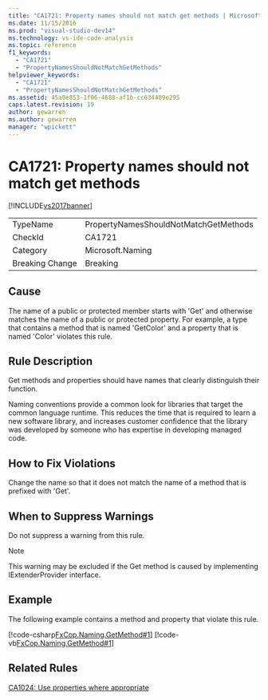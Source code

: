 ```yaml
---
title: "CA1721: Property names should not match get methods | Microsoft Docs"
ms.date: 11/15/2016
ms.prod: "visual-studio-dev14"
ms.technology: vs-ide-code-analysis
ms.topic: reference
f1_keywords:
  - "CA1721"
  - "PropertyNamesShouldNotMatchGetMethods"
helpviewer_keywords:
  - "CA1721"
  - "PropertyNamesShouldNotMatchGetMethods"
ms.assetid: 45a0e853-1f06-4688-af1b-cc634409e295
caps.latest.revision: 19
author: gewarren
ms.author: gewarren
manager: "wpickett"
---
```

# CA1721: Property names should not match get methods
[!INCLUDE[vs2017banner](../includes/vs2017banner.md)]

|||
|-|-|
|TypeName|PropertyNamesShouldNotMatchGetMethods|
|CheckId|CA1721|
|Category|Microsoft.Naming|
|Breaking Change|Breaking|

## Cause
 The name of a public or protected member starts with 'Get' and otherwise matches the name of a public or protected property. For example, a type that contains a method that is named 'GetColor' and a property that is named 'Color' violates this rule.

## Rule Description
 Get methods and properties should have names that clearly distinguish their function.

 Naming conventions provide a common look for libraries that target the common language runtime. This reduces the time that is required to learn a new software library, and increases customer confidence that the library was developed by someone who has expertise in developing managed code.

## How to Fix Violations
 Change the name so that it does not match the name of a method that is prefixed with 'Get'.

## When to Suppress Warnings
 Do not suppress a warning from this rule.

> [!NOTE]
> This warning may be excluded if the Get method is caused by implementing IExtenderProvider interface.

## Example
 The following example contains a method and property that violate this rule.

 [!code-csharp[FxCop.Naming.GetMethod#1](../snippets/csharp/VS_Snippets_CodeAnalysis/FxCop.Naming.GetMethod/cs/FxCop.Naming.GetMethod.cs#1)]
 [!code-vb[FxCop.Naming.GetMethod#1](../snippets/visualbasic/VS_Snippets_CodeAnalysis/FxCop.Naming.GetMethod/vb/FxCop.Naming.GetMethod.vb#1)]

## Related Rules
 [CA1024: Use properties where appropriate](../code-quality/ca1024-use-properties-where-appropriate.md)
